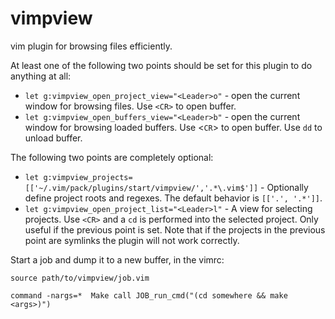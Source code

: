 # vimpview
vim plugin for browsing files efficiently.

At least one of the following two points should be set for this plugin to do anything at all:
* `let g:vimpview_open_project_view="<Leader>o"` - open the current window for browsing files. Use `<CR>` to open buffer.
* `let g:vimpview_open_buffers_view="<Leader>b"` - open the current window for browsing loaded buffers. Use <`CR`> to open buffer. Use `dd` to unload buffer.

The following two points are completely optional:
* `let g:vimpview_projects=[['~/.vim/pack/plugins/start/vimpview/','.*\.vim$']]` - Optionally define project roots and regexes. The default behavior is `[['.', '.*']]`.
* `let g:vimpview_open_project_list="<Leader>l"` - A view for selecting projects. Use `<CR>` and a `cd` is performed into the selected project. Only useful if the previous point is set. Note that if the projects in the previous point are symlinks the plugin will not work correctly.

Start a job and dump it to a new buffer, in the vimrc:

`source path/to/vimpview/job.vim`

`command -nargs=*  Make call JOB_run_cmd("(cd somewhere && make <args>)")`
